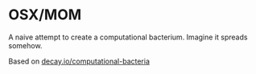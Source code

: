 # OSX/MOM

A naive attempt to create a computational bacterium. 
Imagine it spreads somehow.

Based on [decay.io/computational-bacteria](http://decay.io/computational-bacteria)